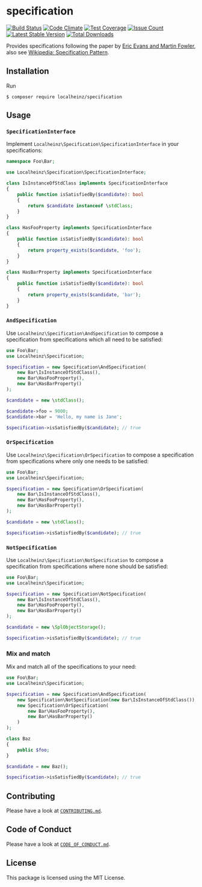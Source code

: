 # specification

[![Build Status](https://travis-ci.org/localheinz/specification.svg?branch=master)](https://travis-ci.org/localheinz/specification)
[![Code Climate](https://codeclimate.com/github/localheinz/specification/badges/gpa.svg)](https://codeclimate.com/github/localheinz/specification)
[![Test Coverage](https://codeclimate.com/github/localheinz/specification/badges/coverage.svg)](https://codeclimate.com/github/localheinz/specification/coverage)
[![Issue Count](https://codeclimate.com/github/localheinz/specification/badges/issue_count.svg)](https://codeclimate.com/github/localheinz/specification)
[![Latest Stable Version](https://poser.pugx.org/localheinz/specification/v/stable)](https://packagist.org/packages/localheinz/specification)
[![Total Downloads](https://poser.pugx.org/localheinz/specification/downloads)](https://packagist.org/packages/localheinz/specification)

Provides specifications following the paper by [Eric Evans and
Martin Fowler](http://martinfowler.com/apsupp/spec.pdf), also see
[Wikipedia: Specification Pattern](https://en.wikipedia.org/wiki/Specification_pattern).

## Installation

Run

```
$ composer require localheinz/specification
```

## Usage

### `SpecificationInterface`

Implement `Localheinz\Specification\SpecificationInterface` in your specifications:

```php
namespace Foo\Bar;

use Localheinz\Specification\SpecificationInterface;

class IsInstanceOfStdClass implements SpecificationInterface
{
    public function isSatisfiedBy($candidate): bool
    {
        return $candidate instanceof \stdClass;
    }
}

class HasFooProperty implements SpecificationInterface
{
    public function isSatisfiedBy($candidate): bool
    {
        return property_exists($candidate, 'foo');
    }
}

class HasBarProperty implements SpecificationInterface
{
    public function isSatisfiedBy($candidate): bool
    {
        return property_exists($candidate, 'bar');
    }
}
```

### `AndSpecification`

Use `Localheinz\Specification\AndSpecification` to compose a specification
from specifications which all need to be satisfied:

```php
use Foo\Bar;
use Localheinz\Specification;

$specification = new Specification\AndSpecification(
    new Bar\IsInstanceOfStdClass(),
    new Bar\HasFooProperty(),
    new Bar\HasBarProperty()
);

$candidate = new \stdClass();

$candidate->foo = 9000;
$candidate->bar = 'Hello, my name is Jane';

$specification->isSatisfiedBy($candidate); // true
```

### `OrSpecification`

Use `Localheinz\Specification\OrSpecification` to compose a specification
from specifications where only one needs to be satisfied:

```php
use Foo\Bar;
use Localheinz\Specification;

$specification = new Specification\OrSpecification(
    new Bar\IsInstanceOfStdClass(),
    new Bar\HasFooProperty(),
    new Bar\HasBarProperty()
);

$candidate = new \stdClass();

$specification->isSatisfiedBy($candidate); // true
```

### `NotSpecification`

Use `Localheinz\Specification\NotSpecification` to compose a specification
from specifications where none should be satisfied:

```php
use Foo\Bar;
use Localheinz\Specification;

$specification = new Specification\NotSpecification(
    new Bar\IsInstanceOfStdClass(),
    new Bar\HasFooProperty(),
    new Bar\HasBarProperty()
);

$candidate = new \SplObjectStorage();

$specification->isSatisfiedBy($candidate); // true
```

### Mix and match

Mix and match all of the specifications to your need:

```php
use Foo\Bar;
use Localheinz\Specification;

$specification = new Specification\AndSpecification(
    new Specification\NotSpecification(new Bar\IsInstanceOfStdClass()),
    new Specification\OrSpecification(
        new Bar\HasFooProperty(),
        new Bar\HasBarProperty()
    )
);

class Baz
{
    public $foo;
}

$candidate = new Baz();

$specification->isSatisfiedBy($candidate); // true
```

## Contributing

Please have a look at [`CONTRIBUTING.md`](.github/CONTRIBUTING.md).

## Code of Conduct

Please have a look at [`CODE_OF_CONDUCT.md`](.github/CODE_OF_CONDUCT.md).

## License

This package is licensed using the MIT License.
